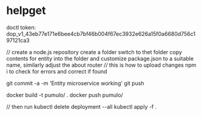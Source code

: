 # helpget

doctl token:
dop_v1_43eb77e171e6bee4cb7bf46b004f67ec3932e626a15f0a6680d756c197121ca3

// create a node.js repository
create a folder
switch to thet folder
copy contents for entity into the folder and customize package.json to a suitable name, similarly adjust the about router
// this is how to upload changes
npm i to check for errors and correct if found


git commit -a -m 'Entity microservice working'
git push

docker build -t pumulo/<microservice-name> .
docker push pumulo/<microservice-name>

// then run 
kubectl delete deployment --all
kubectl apply -f .
